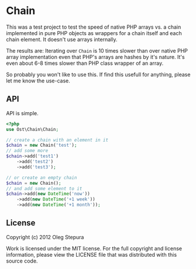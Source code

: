 Chain
=====
This was a test project to test the speed of native PHP arrays vs. a chain
implemented in pure PHP objects as wrappers for a chain itself and each chain
element. It doesn't use arrays internally.

The results are: Iterating over `Chain` is 10 times slower than over native PHP
array implementation even that PHP's arrays are hashes by it's nature.
It's even about 6-8 times slower than PHP class wrapper of an array.

So probably you won't like to use this. If find this usefull for anything,
please let me know the use-case.


API
---

API is simple.
``` php
<?php
use Ost\Chain\Chain;

// create a chain with an element in it
$chain = new Chain('test');
// add some more
$chain->add('test1')
    ->add('test2')
    ->add('test3');

// or create an empty chain
$chain = new Chain();
// and add some element to it
$chain->add(new DateTime('now'))
    ->add(new DateTime('+1 week'))
    ->add(new DateTime('+1 month'));
```

License
-------
Copyright (c) 2012 Oleg Stepura

Work is licensed under the MIT license. For the full copyright and license
information, please view the LICENSE file that was distributed with this source code.
